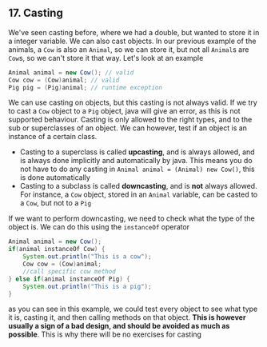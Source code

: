 ## 17. Casting

We've seen casting before, where we had a double, but wanted to store it in a integer variable. We can also cast objects. In our previous example of the animals, a `Cow` is also an `Animal`, so we can store it, but not all `Animal`s are `Cow`s, so we can't store it that way. Let's look at an example

```java
Animal animal = new Cow(); // valid
Cow cow = (Cow)animal; // valid
Pig pig = (Pig)animal; // runtime exception
```

We can use casting on objects, but this casting is not always valid. If we try to cast a `Cow` object to a `Pig` object, java will give an error, as this is not supported behaviour.
Casting is only allowed to the right types, and to the sub or superclasses of an object. We can however, test if an object is an instance of a certain class.

- Casting to a superclass is called **upcasting**, and is always allowed, and is always done implicitly and automatically by java. This means you do not have to do any casting in `Animal animal = (Animal) new Cow()`, this is done automatically
- Casting to a subclass is called **downcasting**, and is **not** always allowed. For instance, a `Cow` object, stored in an `Animal` variable, can be casted to a `Cow`, but not to a `Pig`

If we want to perform downcasting, we need to check what the type of the object is. We can do this using the `instanceOf` operator

```java
Animal animal = new Cow();
if(animal instanceOf Cow) {
    System.out.println("This is a cow");
    Cow cow = (Cow)animal;
    //call specific cow method
} else if(animal instanceOf Pig) {
    System.out.println("This is a pig");
}
```

as you can see in this example, we could test every object to see what type it is, casting it, and then calling methods on that object. **This is however usually a sign of a bad design, and should be avoided as much as possible**. This is why there will be no exercises for casting
